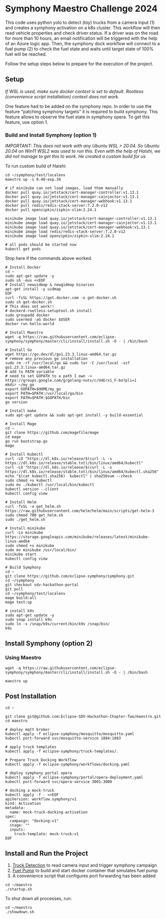 # Symphony Maestro Challenge 2024

This code uses python yolo to detect (toy) trucks from a camera input (1) and creates a symphony activation on a k8s cluster. This workflow will then read vehicle properties and check driver status. If a driver was on the road for more than 10 hours, an email notification will be triggered with the help of an Azure logic app. Then, the symphony dock workflow will connect to a fuel pump (2) to check the fuel state and waits until target state of 100% fuel will be reached.

Follow the setup steps below to prepare for the execution of the project.

## Setup 

*If WSL is used, make sure docker context is set to default. Rootless (convenience script installation) context does not work.*

One feature had to be added on the symphony repo. In order to use the feature "patching symphony targets" it is required to build symphony. This feature allows to observe the fuel state in symphony opera. To get this feature, use option 1.  

### Build and Install Symphony (option 1)
*IMPORTANT: This does not work with any Ubuntu WSL > 20.04. So Ubuntu 20.04 on Win11 WSL2 was used to run this. Even with the help of Haishi, we did not manage to get this to work. He created a custom build for us*

To run custom build of Haishi:
```shell
cd ~/symphony/test/localenv
maestro up -s 0.48-exp.34

# if minikube can not load images, load them manually
docker pull quay.io/jetstack/cert-manager-controller:v1.13.1
docker pull quay.io/jetstack/cert-manager-cainjector:v1.13.1
docker pull quay.io/jetstack/cert-manager-webhook:v1.13.1
docker pull redis/redis-stack-server:7.2.0-v12
docker pull openzipkin/zipkin-slim:2.24.1

minikube image load quay.io/jetstack/cert-manager-controller:v1.13.1
minikube image load quay.io/jetstack/cert-manager-cainjector:v1.13.1
minikube image load quay.io/jetstack/cert-manager-webhook:v1.13.1
minikube image load redis/redis-stack-server:7.2.0-v12
minikube image load openzipkin/zipkin-slim:2.24.1

# all pods should be started now
kubectl get pods
```
Stop here if the commands above worked.


``` shell
# Install Docker
cd ~
sudo apt-get update -y
sudo sh -eux <<EOF
# Install newuidmap & newgidmap binaries
apt-get install -y uidmap
EOF
curl -fsSL https://get.docker.com -o get-docker.sh
sudo sh get-docker.sh
# This does not work!!
# dockerd-rootless-setuptool.sh install
sudo groupadd docker
sudo usermod -aG docker $USER
docker run hello-world

# Install Maestro
wget -q https://raw.githubusercontent.com/eclipse-symphony/symphony/master/cli/install/install.sh -O - | /bin/bash

# Install Go
wget https://go.dev/dl/go1.23.3.linux-amd64.tar.gz
# remove any previous go installation
sudo rm -rf /usr/local/go && sudo tar -C /usr/local -xzf go1.23.3.linux-amd64.tar.gz
# add to PATH variable
# need to set GOPATH to a path I own -> https://groups.google.com/g/golang-nuts/c/U4Erx1_F-bo?pli=1
mkdir ~/my_go
export GOPATH=$HOME/my_go
export PATH=$PATH:/usr/local/go/bin
export PATH=$PATH:$GOPATH/bin
go version

# Install make
sudo apt-get update && sudo apt-get install -y build-essential

# Install Mage
cd ~
git clone https://github.com/magefile/mage
cd mage
go run bootstrap.go
mage 

# Install Kubectl
curl -LO "https://dl.k8s.io/release/$(curl -L -s https://dl.k8s.io/release/stable.txt)/bin/linux/amd64/kubectl"
curl -LO "https://dl.k8s.io/release/$(curl -L -s https://dl.k8s.io/release/stable.txt)/bin/linux/amd64/kubectl.sha256"
echo "$(cat kubectl.sha256)  kubectl" | sha256sum --check
sudo chmod +x kubectl
sudo mv ./kubectl /usr/local/bin/kubectl
kubectl version --client
kubectl config view

# Install Helm
curl -fsSL -o get_helm.sh https://raw.githubusercontent.com/helm/helm/main/scripts/get-helm-3
sudo chmod 700 get_helm.sh
sudo ./get_helm.sh

# Install minikube
curl -Lo minikube https://storage.googleapis.com/minikube/releases/latest/minikube-linux-amd64
sudo chmod +x minikube
sudo mv minikube /usr/local/bin/
minikube start
kubectl config view

# Build Symphony
cd ~
git clone https://github.com/eclipse-symphony/symphony.git
cd ~/symphony
git checkout sdv-hackathon-portal
git pull
cd ~/symphony/test/localenv
mage build:all
mage test:up

# install k9s
sudo apt-get update -y
sudo snap install k9s
sudo ln -s /snap/k9s/current/bin/k9s /snap/bin/
k9s
```

## Install Symphony (option 2)

### Using Maestro

```shell
wget -q https://raw.githubusercontent.com/eclipse-symphony/symphony/master/cli/install/install.sh -O - | /bin/bash

maestro up 

```

## Post Installation

```shell
cd ~

git clone git@github.com:Eclipse-SDV-Hackathon-Chapter-Two/maestro.git
cd maestro

# deploy mqtt broker
kubectl apply -f eclipse-symphony/mosquitto/mosquitto.yaml
kubectl port-forward svc/mosquitto-service 1884:1883

# apply truck templates
kubectl apply -f eclipse-symphony/truck-templates/.

# Prepare Truck Docking Workflow
kubectl apply -f eclipse-symphony/workflows/docking.yaml

# deploy symphony portal opera
kubectl apply -f eclipse-symphony/portal/opera-deployment.yaml
kubectl port-forward svc/opera-service 3001:3000

# docking a mock-truck
kubectl apply -f - <<EOF
apiVersion: workflow.symphony/v1
kind: Activation
metadata:
  name: mock-truck-docking-activation
spec:
  campaign: "docking:v1"
  stage: ""
  inputs:    
    truck-template: mock-truck:v1
EOF
```

## Install and Run the Project

1. [Truck Detection](/truck_detection/README.md) to read camera input and trigger symphony campaign
2. [Fuel Pump](/docker/fuel-pump/README.md) to build and start docker container that simulates fuel pump
3. A convenience script that configures port forwarding has been added 
 ```shell
 cd ~/maestro
 ./startup.sh
 ```

To shut down all processes, run:
```shell
cd ~/maestro
./showdown.sh
```